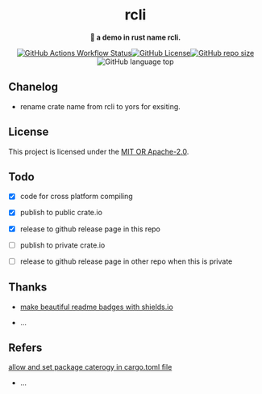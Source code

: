 <div align="center">
  <h1>rcli</h1>
  <p>
    <strong>🤖 a demo in rust name rcli.</strong>
  </p>
  
  [![GitHub Actions Workflow Status](https://img.shields.io/github/actions/workflow/status/ymc-github/rcli/test.yml?label=test&color=ff69b4&logo=Github&logoColor=ff69b4&style=popout-square)](https://github.com/ymc-github/rcli)[![GitHub License](https://img.shields.io/github/license/ymc-github/rcli.svg?label=license&color=ff69b4&logo=Github&logoColor=ff69b4&style=popout-square)](https://github.com/ymc-github/rcli/LICENSE)[![GitHub repo size](https://img.shields.io/github/repo-size/ymc-github/rcli.svg?label=gh%20size&color=ff69b4&logo=Github&logoColor=ff69b4&style=popout-square)](https://github.com/ymc-github/rcli)![GitHub language top](https://img.shields.io/github/languages/top/ymc-github/rcli.svg?color=ff69b4&logo=Github&logoColor=ff69b4&style=popout-square)
</div>

## Chanelog

- rename crate name from rcli to yors for exsiting.

## License

This project is licensed under the [MIT OR Apache-2.0](./LICENSE).

## Todo

- [x] code for cross platform compiling
- [x] publish to public crate.io
- [x] release to github release page in this repo

- [ ] publish to private crate.io
- [ ] release to github release page in other repo when this is private

## Thanks

- [make beautiful readme badges with shields.io](https://shields.io/)

- ...

## Refers

[allow and set package caterogy in cargo.toml file](https://crates.io/category_slugs)

- ...
